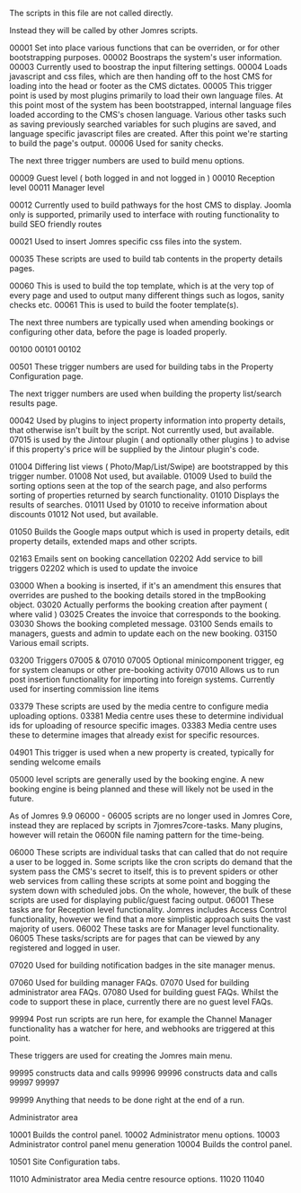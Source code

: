 The scripts in this file are not called directly.

Instead they will be called by other Jomres scripts.

00001 Set into place various functions that can be overriden, or for other bootstrapping purposes.
00002 Boostraps the system's user information.
00003 Currently used to boostrap the input filtering settings.
00004 Loads javascript and css files, which are then handing off to the host CMS for loading into the head or footer as the CMS dictates.
00005 This trigger point is used by most plugins primarily to load their own language files. At this point most of the system has been bootstrapped, internal language files loaded according to the CMS's chosen language. Various other tasks such as saving previously searched variables for such plugins are saved, and language specific javascript files are created. After this point we're starting to build the page's output.
00006 Used for sanity checks.

The next three trigger numbers are used to build menu options.

00009 Guest level ( both logged in and not logged in )
00010 Reception level
00011 Manager level

00012 Currently used to build pathways for the host CMS to display. Joomla only is supported, primarily used to interface with routing functionality to build SEO friendly routes

00021 Used to insert Jomres specific css files into the system.

00035 These scripts are used to build tab contents in the property details pages.

00060 This is used to build the top template, which is at the very top of every page and used to output many different things such as logos, sanity checks etc.
00061 This is used to build the footer template(s).

The next three numbers are typically used when amending bookings or configuring other data, before the page is loaded properly.

00100
00101
00102

00501 These trigger numbers are used for building tabs in the Property Configuration page.

The next trigger numbers are used when building the property list/search results page.

00042 Used by plugins to inject property information into property details, that otherwise isn't built by the script. Not currently used, but available.
07015 is used by the Jintour plugin ( and optionally other plugins ) to advise if this property's price will be supplied by the Jintour plugin's code.

01004 Differing list views ( Photo/Map/List/Swipe) are bootstrapped by this trigger number.
01008 Not used, but available.
01009 Used to build the sorting options seen at the top of the search page, and also performs sorting of properties returned by search functionality.
01010 Displays the results of searches.
01011 Used by 01010 to receive information about discounts
01012 Not used, but available.

01050 Builds the Google maps output which is used in property details, edit property details, extended maps and other scripts.

02163 Emails sent on booking cancellation
02202 Add service to bill triggers 02202 which is used to update the invoice

03000 When a booking is inserted, if it's an amendment this ensures that overrides are pushed to the booking details stored in the tmpBooking object.
03020 Actually performs the booking creation after payment ( where valid )
03025 Creates the invoice that corresponds to the booking.
03030 Shows the booking completed message.
03100 Sends emails to managers, guests and admin to update each on the new booking.
03150 Various email scripts.

03200 Triggers 07005 & 07010
07005 Optional minicomponent trigger, eg for system cleanups or other pre-booking activity
07010 Allows us to run post insertion functionality for importing into foreign systems. Currently used for inserting commission line items

03379 These scripts are used by the media centre to configure media uploading options.
03381 Media centre uses these to determine individual ids for uploading of resource specific images.
03383 Media centre uses these to determine images that already exist for specific resources.

04901 This trigger is used when a new property is created, typically for sending welcome emails

05000 level scripts are generally used by the booking engine. A new booking engine is being planned and these will likely not be used in the future.

As of Jomres 9.9 06000 - 06005 scripts are no longer used in Jomres Core, instead they are replaced by scripts in 7jomres7core-tasks. Many plugins, however will retain the 0600N file naming pattern for the time-being.

06000 These scripts are individual tasks that can called that do not require a user to be logged in. Some scripts like the cron scripts do demand that the system pass the CMS's secret to itself, this is to prevent spiders or other web services from calling these scripts at some point and bogging the system down with scheduled jobs. On the whole, however, the bulk of these scripts are used for displaying public/guest facing output.
06001 These tasks are for Reception level functionality. Jomres includes Access Control functionality, however we find that a more simplistic approach suits the vast majority of users.
06002 These tasks are for Manager level functionality.
06005 These tasks/scripts are for pages that can be viewed by any registered and logged in user.

07020 Used for building notification badges in the site manager menus.

07060 Used for building manager FAQs.
07070 Used for building administrator area FAQs.
07080 Used for building guest FAQs. Whilst the code to support these in place, currently there are no guest level FAQs.

99994 Post run scripts are run here, for example the Channel Manager functionality has a watcher for here, and webhooks are triggered at this point.

These triggers are used for creating the Jomres main menu.

99995 constructs data and calls 99996
99996 constructs data and calls 99997
99997

99999 Anything that needs to be done right at the end of a run.


Administrator area

10001 Builds the control panel.
10002 Administrator menu options.
10003 Administrator control panel menu generation
10004 Builds the control panel.

10501 Site Configuration tabs.

11010 Administrator area Media centre resource options.
11020
11040
